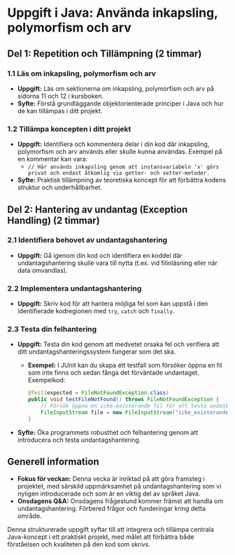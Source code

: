 # **Uppgift i Java: Använda inkapsling, polymorfism och arv**

## **Del 1: Repetition och Tillämpning (2 timmar)**

### **1.1 Läs om inkapsling, polymorfism och arv**
- **Uppgift:** Läs om sektionerna om inkapsling, polymorfism och arv på sidorna 11 och 12 i kursboken.
- **Syfte:** Förstå grundläggande objektorienterade principer i Java och hur de kan tillämpas i ditt projekt.

### **1.2 Tillämpa koncepten i ditt projekt**
- **Uppgift:** Identifiera och kommentera delar i din kod där inkapsling, polymorfism och arv används eller skulle kunna användas. Exempel på en kommentar kan vara:
  - `// Här används inkapsling genom att instansvariabeln 'x' görs privat och endast åtkomlig via getter- och setter-metoder.`
- **Syfte:** Praktisk tillämpning av teoretiska koncept för att förbättra kodens struktur och underhållbarhet.

## **Del 2: Hantering av undantag (Exception Handling) (2 timmar)**

### **2.1 Identifiera behovet av undantagshantering**
- **Uppgift:** Gå igenom din kod och identifiera en koddel där undantagshantering skulle vara till nytta (t.ex. vid filinläsning eller när data omvandlas).
  
### **2.2 Implementera undantagshantering**
- **Uppgift:** Skriv kod för att hantera möjliga fel som kan uppstå i den identifierade kodregionen med `try`, `catch` och `finally`.
  
### **2.3 Testa din felhantering**
- **Uppgift:** Testa din kod genom att medvetet orsaka fel och verifiera att ditt undantagshanteringssystem fungerar som det ska.
  - **Exempel:** I JUnit kan du skapa ett testfall som försöker öppna en fil som inte finns och sedan fånga det förväntade undantaget. Exempelkod:
    ```java
    @Test(expected = FileNotFoundException.class)
    public void testFileNotFound() throws FileNotFoundException {
        // Försök öppna en icke-existerande fil för att testa undantagshantering
        FileInputStream file = new FileInputStream("icke_existerande_fil.txt");
    }
    ```

- **Syfte:** Öka programmets robusthet och felhantering genom att introducera och testa undantagshantering.

## **Generell information**
- **Fokus för veckan:** Denna vecka är inriktad på att göra framsteg i projektet, med särskild uppmärksamhet på undantagshantering som vi nyligen introducerade och som är en viktig del av språket Java.
- **Onsdagens Q&A:** Onsdagens frågestund kommer främst att handla om undantagshantering. Förbered frågor och funderingar kring detta område.

Denna strukturerade uppgift syftar till att integrera och tillämpa centrala Java-koncept i ett praktiskt projekt, med målet att förbättra både förståelsen och kvaliteten på den kod som skrivs.
